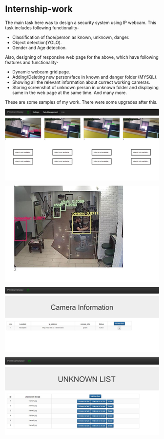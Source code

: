 # Internship-work

The main task here was to design a security system using IP webcam. This task includes following functionality-
* Classification of face/person as known, unknown, danger.
* Object detection(YOLO).
* Gender and Age detection.


Also, designing of responsive web page for the above, which have following features and functionality-
* Dynamic webcam grid page.
* Adding/Deleting new person/face in known and danger folder (MYSQL).
* Showing all the relevant information about currect working cameras.
* Storing screenshot of unknown person in unknown folder and displaying same in the web page at the same time.
And many more.



These are some samples of my work. There were some upgrades after this.

![](1.JPG)

![](4.JPG)

![](caminfo.JPG)

![](unknown.JPG)
